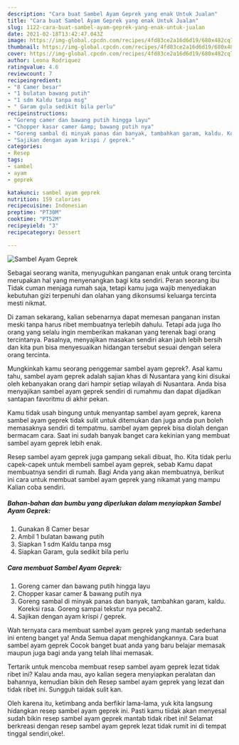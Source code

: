 ```yaml
---
description: "Cara buat Sambel Ayam Geprek yang enak Untuk Jualan"
title: "Cara buat Sambel Ayam Geprek yang enak Untuk Jualan"
slug: 1122-cara-buat-sambel-ayam-geprek-yang-enak-untuk-jualan
date: 2021-02-18T13:42:47.043Z
image: https://img-global.cpcdn.com/recipes/4fd83ce2a16d6d19/680x482cq70/sambel-ayam-geprek-foto-resep-utama.jpg
thumbnail: https://img-global.cpcdn.com/recipes/4fd83ce2a16d6d19/680x482cq70/sambel-ayam-geprek-foto-resep-utama.jpg
cover: https://img-global.cpcdn.com/recipes/4fd83ce2a16d6d19/680x482cq70/sambel-ayam-geprek-foto-resep-utama.jpg
author: Leona Rodriquez
ratingvalue: 4.6
reviewcount: 7
recipeingredient:
- "8 Camer besar"
- "1 bulatan bawang putih"
- "1 sdm Kaldu tanpa msg"
- " Garam gula sedikit bila perlu"
recipeinstructions:
- "Goreng camer dan bawang putih hingga layu"
- "Chopper kasar camer &amp; bawang putih nya"
- "Goreng sambal di minyak panas dan banyak, tambahkan garam, kaldu. Koreksi rasa. Goreng sampai tekstur nya pecah2."
- "Sajikan dengan ayam krispi / geprek."
categories:
- Resep
tags:
- sambel
- ayam
- geprek

katakunci: sambel ayam geprek 
nutrition: 159 calories
recipecuisine: Indonesian
preptime: "PT30M"
cooktime: "PT52M"
recipeyield: "3"
recipecategory: Dessert

---
```



![Sambel Ayam Geprek](https://img-global.cpcdn.com/recipes/4fd83ce2a16d6d19/680x482cq70/sambel-ayam-geprek-foto-resep-utama.jpg)

Sebagai seorang wanita, menyuguhkan panganan enak untuk orang tercinta merupakan hal yang menyenangkan bagi kita sendiri. Peran seorang ibu Tidak cuman menjaga rumah saja, tetapi kamu juga wajib menyediakan kebutuhan gizi terpenuhi dan olahan yang dikonsumsi keluarga tercinta mesti nikmat.

Di zaman  sekarang, kalian sebenarnya dapat memesan panganan instan meski tanpa harus ribet membuatnya terlebih dahulu. Tetapi ada juga lho orang yang selalu ingin memberikan makanan yang terenak bagi orang tercintanya. Pasalnya, menyajikan masakan sendiri akan jauh lebih bersih dan kita pun bisa menyesuaikan hidangan tersebut sesuai dengan selera orang tercinta. 



Mungkinkah kamu seorang penggemar sambel ayam geprek?. Asal kamu tahu, sambel ayam geprek adalah sajian khas di Nusantara yang kini disukai oleh kebanyakan orang dari hampir setiap wilayah di Nusantara. Anda bisa menyajikan sambel ayam geprek sendiri di rumahmu dan dapat dijadikan santapan favoritmu di akhir pekan.

Kamu tidak usah bingung untuk menyantap sambel ayam geprek, karena sambel ayam geprek tidak sulit untuk ditemukan dan juga anda pun boleh memasaknya sendiri di tempatmu. sambel ayam geprek bisa diolah dengan bermacam cara. Saat ini sudah banyak banget cara kekinian yang membuat sambel ayam geprek lebih enak.

Resep sambel ayam geprek juga gampang sekali dibuat, lho. Kita tidak perlu capek-capek untuk membeli sambel ayam geprek, sebab Kamu dapat membuatnya sendiri di rumah. Bagi Anda yang akan membuatnya, berikut ini cara untuk membuat sambel ayam geprek yang nikamat yang mampu Kalian coba sendiri.

<!--inarticleads1-->

##### Bahan-bahan dan bumbu yang diperlukan dalam menyiapkan Sambel Ayam Geprek:

1. Gunakan 8 Camer besar
1. Ambil 1 bulatan bawang putih
1. Siapkan 1 sdm Kaldu tanpa msg
1. Siapkan  Garam, gula sedikit bila perlu




<!--inarticleads2-->

##### Cara membuat Sambel Ayam Geprek:

1. Goreng camer dan bawang putih hingga layu
1. Chopper kasar camer &amp; bawang putih nya
1. Goreng sambal di minyak panas dan banyak, tambahkan garam, kaldu. Koreksi rasa. Goreng sampai tekstur nya pecah2.
1. Sajikan dengan ayam krispi / geprek.




Wah ternyata cara membuat sambel ayam geprek yang mantab sederhana ini enteng banget ya! Anda Semua dapat menghidangkannya. Cara buat sambel ayam geprek Cocok banget buat anda yang baru belajar memasak maupun juga bagi anda yang telah lihai memasak.

Tertarik untuk mencoba membuat resep sambel ayam geprek lezat tidak ribet ini? Kalau anda mau, ayo kalian segera menyiapkan peralatan dan bahannya, kemudian bikin deh Resep sambel ayam geprek yang lezat dan tidak ribet ini. Sungguh taidak sulit kan. 

Oleh karena itu, ketimbang anda berfikir lama-lama, yuk kita langsung hidangkan resep sambel ayam geprek ini. Pasti kamu tiidak akan menyesal sudah bikin resep sambel ayam geprek mantab tidak ribet ini! Selamat berkreasi dengan resep sambel ayam geprek lezat tidak rumit ini di tempat tinggal sendiri,oke!.

